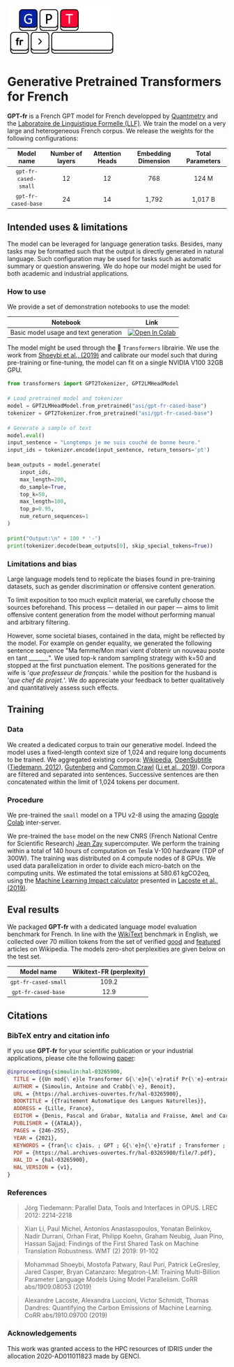 <img src="imgs/logo.png" width="250">

# Generative Pretrained Transformers for French

**GPT-fr** is a French GPT model for French developped by [Quantmetry](https://www.quantmetry.com/) and the [Laboratoire de Linguistique Formelle (LLF)](http://www.llf.cnrs.fr/en). We train the model on a very large and heterogeneous French corpus. We release the weights for the following configurations:

| Model name | Number of layers | Attention Heads | Embedding Dimension | Total Parameters |
| :------:       |   :---: | :---: | :---: | :---: |
| `gpt-fr-cased-small` | 12    | 12    | 768   | 124 M |
| `gpt-fr-cased-base` | 24    | 14    | 1,792   | 1,017 B |

## Intended uses & limitations

The model can be leveraged for language generation tasks. Besides, many tasks may be formatted such that the output is directly generated in natural language. Such configuration may be used for tasks such as automatic summary or question answering. We do hope our model might be used for both academic and industrial applications. 

### How to use

We provide a set of demonstration notebooks to use the model:

| Notebook | Link |
|:---:|---|
| Basic model usage and text generation | [![Open In Colab](https://colab.research.google.com/assets/colab-badge.svg)](https://colab.research.google.com/github/AntoineSimoulin/gpt-fr/blob/main/notebooks/gpt_fr_text_generation.ipynb) | 

The model might be used through the 🤗 `Transformers` librairie. We use the work from [Shoeybi et al., (2019)](#shoeybi-2019) and calibrate our model such that during pre-training or fine-tuning, the model can fit on a single NVIDIA V100 32GB GPU.

```python
from transformers import GPT2Tokenizer, GPT2LMHeadModel

# Load pretrained model and tokenizer
model = GPT2LMHeadModel.from_pretrained("asi/gpt-fr-cased-base")
tokenizer = GPT2Tokenizer.from_pretrained("asi/gpt-fr-cased-base")

# Generate a sample of text
model.eval()
input_sentence = "Longtemps je me suis couché de bonne heure."
input_ids = tokenizer.encode(input_sentence, return_tensors='pt')

beam_outputs = model.generate(
    input_ids, 
    max_length=200, 
    do_sample=True,   
    top_k=50, 
    max_length=100,
    top_p=0.95, 
    num_return_sequences=1
)

print("Output:\n" + 100 * '-')
print(tokenizer.decode(beam_outputs[0], skip_special_tokens=True))
```

### Limitations and bias

Large language models tend to replicate the biases found in pre-training datasets, such as gender discrimination or offensive content generation.

To limit exposition to too much explicit material, we carefully choose the sources beforehand. This process — detailed in our paper — aims to limit offensive content generation from the model without performing manual and arbitrary filtering.

However, some societal biases, contained in the data, might be reflected by the model. For example on gender equality, we generated the following sentence sequence "Ma femme/Mon mari vient d'obtenir un nouveau poste en tant \_\_\_\_\_\_\_". We used top-k random sampling strategy with k=50 and stopped at the first punctuation element.
The positions generated for the wife is '_que professeur de français._' while the position for the husband is '_que chef de projet._'. We do appreciate your feedback to better qualitatively and quantitatively assess such effects.

## Training

### Data

We created a dedicated corpus to train our generative model. Indeed the model uses a fixed-length context size of 1,024 and require long documents to be trained.  We aggregated existing corpora: [Wikipedia](https://dumps.wikimedia.org/frwiki/), [OpenSubtitle](http://opus.nlpl.eu/download.php?f=OpenSubtitles/v2016/mono/) ([Tiedemann, 2012](#tiedemann-2012)), [Gutenberg](http://www.gutenberg.org) and [Common Crawl](http://data.statmt.org/ngrams/deduped2017/) ([Li et al., 2019](#li-2019)). Corpora are filtered and separated into sentences. Successive sentences are then concatenated within the limit of 1,024 tokens per document.

### Procedure

We pre-trained the `small` model on a TPU v2-8 using the amazing [Google Colab](https://colab.research.google.com) inter-server.

We pre-trained the `base` model on the new CNRS (French National Centre for Scientific Research) [Jean Zay](http://www.idris.fr/eng/jean-zay/) supercomputer. We perform the training within a total of 140 hours of computation on Tesla V-100 hardware (TDP of 300W). The training was distributed on 4 compute nodes of 8 GPUs. We used data parallelization in order to divide each micro-batch on the computing units. We estimated the total emissions at 580.61 kgCO2eq, using the [Machine Learning Impact calculator](https://mlco2.github.io/impact#compute) presented in [Lacoste et al., (2019)](#lacoste-2019).

## Eval results

We packaged **GPT-fr** with a dedicated language model evaluation benchmark for French. 
In line with the [WikiText](https://blog.einstein.ai/the-wikitext-long-term-dependency-language-modeling-dataset/) benchmark in English, we collected over 70 million tokens from the set of verified [good](https://fr.wikipedia.org/wiki/Wikip%C3%A9dia:Articles_de_qualit%C3%A9) and [featured](https://fr.wikipedia.org/wiki/Wikip%C3%A9dia:Bons_articles) articles on Wikipedia. The models zero-shot perplexities are given below on the test set.


| Model name | Wikitext-FR (perplexity) | 
| :------:       |   :---: |
| `gpt-fr-cased-small` | 109.2    | 
| `gpt-fr-cased-base` | 12.9    |  

## Citations

### BibTeX entry and citation info

If you use **GPT-fr** for your scientific publication or your industrial applications, please cite the following [paper](https://hal.archives-ouvertes.fr/hal-03265900/document):

```bibtex
@inproceedings{simoulin:hal-03265900,
  TITLE = {{Un mod{\`e}le Transformer G{\'e}n{\'e}ratif Pr{\'e}-entrain{\'e} pour le \_\_\_\_\_\_ fran{\c c}ais}},
  AUTHOR = {Simoulin, Antoine and Crabb{\'e}, Benoit},
  URL = {https://hal.archives-ouvertes.fr/hal-03265900},
  BOOKTITLE = {{Traitement Automatique des Langues Naturelles}},
  ADDRESS = {Lille, France},
  EDITOR = {Denis, Pascal and Grabar, Natalia and Fraisse, Amel and Cardon, R{\'e}mi and Jacquemin, Bernard and Kergosien, Eric and Balvet, Antonio},
  PUBLISHER = {{ATALA}},
  PAGES = {246-255},
  YEAR = {2021},
  KEYWORDS = {fran{\c c}ais. ; GPT ; G{\'e}n{\'e}ratif ; Transformer ; Pr{\'e}-entra{\^i}n{\'e}},
  PDF = {https://hal.archives-ouvertes.fr/hal-03265900/file/7.pdf},
  HAL_ID = {hal-03265900},
  HAL_VERSION = {v1},
}
```

### References

><div id="tiedemann-2012">Jörg Tiedemann: Parallel Data, Tools and Interfaces in OPUS. LREC 2012: 2214-2218</div>

><div id="li-2019">Xian Li, Paul Michel, Antonios Anastasopoulos, Yonatan Belinkov, Nadir Durrani, Orhan Firat, Philipp Koehn, Graham Neubig, Juan Pino, Hassan Sajjad: Findings of the First Shared Task on Machine Translation Robustness. WMT (2) 2019: 91-102</div>

><div id="shoeybi-2019">Mohammad Shoeybi, Mostofa Patwary, Raul Puri, Patrick LeGresley, Jared Casper, Bryan Catanzaro: Megatron-LM: Training Multi-Billion Parameter Language Models Using Model Parallelism. CoRR abs/1909.08053 (2019)</div>

><div id="lacoste-2019">Alexandre Lacoste, Alexandra Luccioni, Victor Schmidt, Thomas Dandres: Quantifying the Carbon Emissions of Machine Learning. CoRR abs/1910.09700 (2019)</div>

### Acknowledgements

This work was granted access to the HPC resources of IDRIS under the allocation 2020-AD011011823 made by GENCI.
